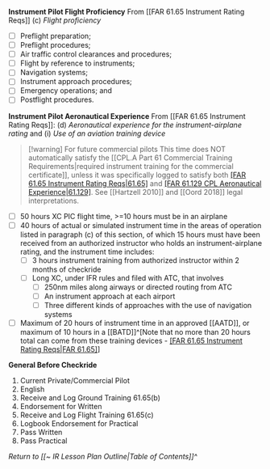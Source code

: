 **Instrument Pilot Flight Proficiency**
From [[FAR 61.65 Instrument Rating Reqs]] (c) *Flight proficiency*
- [ ] Preflight preparation;
- [ ] Preflight procedures;
- [ ] Air traffic control clearances and procedures;
- [ ] Flight by reference to instruments;
- [ ] Navigation systems;
- [ ] Instrument approach procedures;
- [ ] Emergency operations; and
- [ ] Postflight procedures.

**Instrument Pilot Aeronautical Experience**
From [[FAR 61.65 Instrument Rating Reqs]]: (d) *Aeronautical experience for the instrument-airplane rating* and (i) *Use of an aviation training device*

>[!warning] For future commercial pilots
>This time does NOT automatically satisfy the [[CPL.A Part 61 Commercial Training Requirements|required instrument training for the commercial certificate]], unless it was specifically logged to satisfy both [[FAR 61.65 Instrument Rating Reqs|61.65]](d) and [[FAR 61.129 CPL Aeronautical Experience|61.129]](a). See [[Hartzell 2010]] and [[Oord 2018]] legal interpretations.</span>

- [ ] 50 hours XC PIC flight time, >=10 hours must be in an airplane
- [ ] 40 hours of actual or simulated instrument time in the areas of operation listed in paragraph (c) of this section, of which 15 hours must have been received from an authorized instructor who holds an instrument-airplane rating, and the instrument time includes:
	- [ ] 3 hours instrument training from authorized instructor within 2 months of checkride
	- [ ] Long XC, under IFR rules and filed with ATC, that involves
		- [ ] 250nm miles along airways or directed routing from ATC
		- [ ] An instrument approach at each airport
		- [ ] Three different kinds of approaches with the use of navigation systems
- [ ] Maximum of 20 hours of instrument time in an approved [[AATD]], or maximum of 10 hours in a [[BATD]]^[Note that no more than 20 hours total can come from these training devices - [[FAR 61.65 Instrument Rating Reqs|FAR 61.65]](j)]

**General Before Checkride**
1. Current Private/Commercial Pilot
2. English
3. Receive and Log Ground Training 61.65(b)
4. Endorsement for Written
5. Receive and Log Flight Training 61.65(c)
6. Logbook Endorsement for Practical
7. Pass Written
8. Pass Practical

*Return to [[~ IR Lesson Plan Outline|Table of Contents]]^*
